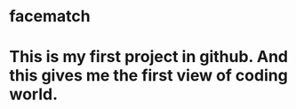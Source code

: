 # facematch
# This is my first project in github. And this gives me the first view of coding world.
